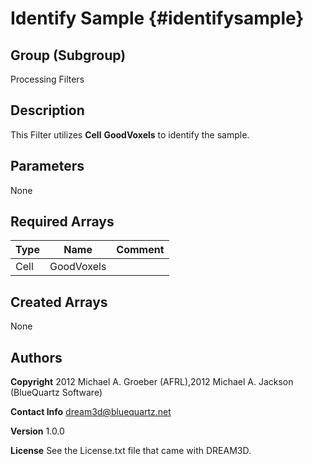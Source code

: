 Identify Sample {#identifysample}
======

## Group (Subgroup) ##
Processing Filters

## Description ##
This Filter utilizes __Cell__ __GoodVoxels__ to identify the sample.


## Parameters ## 
None

## Required Arrays ##

| Type | Name | Comment |
|------|------|---------|
| Cell | GoodVoxels |  |

## Created Arrays ##
None

## Authors ##


**Copyright** 2012 Michael A. Groeber (AFRL),2012 Michael A. Jackson (BlueQuartz Software)

**Contact Info** dream3d@bluequartz.net

**Version** 1.0.0

**License**  See the License.txt file that came with DREAM3D.



